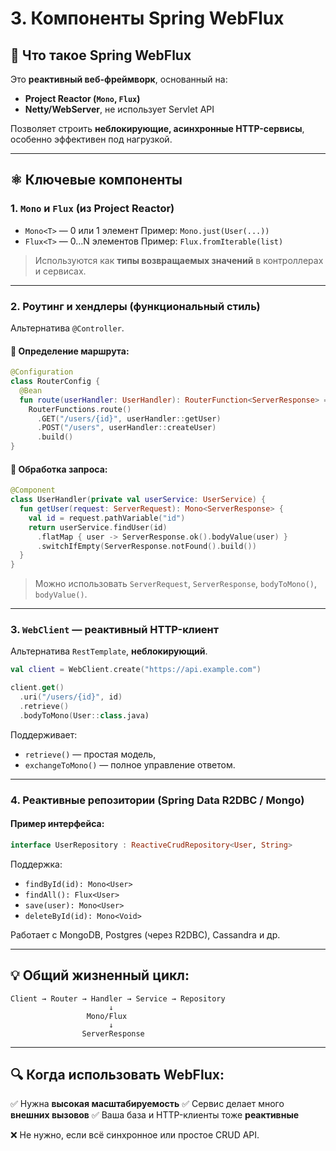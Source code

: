 # 3. Компоненты Spring WebFlux

## 🔧 Что такое Spring WebFlux

Это **реактивный веб-фреймворк**, основанный на:

* **Project Reactor (`Mono`, `Flux`)**
* **Netty/WebServer**, не использует Servlet API

Позволяет строить **неблокирующие, асинхронные HTTP-сервисы**, особенно эффективен под нагрузкой.

---

## ⚛️ Ключевые компоненты

### 1. `Mono` и `Flux` (из Project Reactor)

* `Mono<T>` — 0 или 1 элемент
  Пример: `Mono.just(User(...))`
* `Flux<T>` — 0…N элементов
  Пример: `Flux.fromIterable(list)`

> Используются как **типы возвращаемых значений** в контроллерах и сервисах.

---

### 2. Роутинг и хендлеры (функциональный стиль)

Альтернатива `@Controller`.

#### 🔸 Определение маршрута:

```kotlin
@Configuration
class RouterConfig {
  @Bean
  fun route(userHandler: UserHandler): RouterFunction<ServerResponse> =
    RouterFunctions.route()
      .GET("/users/{id}", userHandler::getUser)
      .POST("/users", userHandler::createUser)
      .build()
}
```

#### 🔹 Обработка запроса:

```kotlin
@Component
class UserHandler(private val userService: UserService) {
  fun getUser(request: ServerRequest): Mono<ServerResponse> {
    val id = request.pathVariable("id")
    return userService.findUser(id)
      .flatMap { user -> ServerResponse.ok().bodyValue(user) }
      .switchIfEmpty(ServerResponse.notFound().build())
  }
}
```

> Можно использовать `ServerRequest`, `ServerResponse`, `bodyToMono()`, `bodyValue()`.

---

### 3. `WebClient` — реактивный HTTP-клиент

Альтернатива `RestTemplate`, **неблокирующий**.

```kotlin
val client = WebClient.create("https://api.example.com")

client.get()
  .uri("/users/{id}", id)
  .retrieve()
  .bodyToMono(User::class.java)
```

Поддерживает:

* `retrieve()` — простая модель,
* `exchangeToMono()` — полное управление ответом.

---

### 4. Реактивные репозитории (Spring Data R2DBC / Mongo)

#### Пример интерфейса:

```kotlin
interface UserRepository : ReactiveCrudRepository<User, String>
```

Поддержка:

* `findById(id): Mono<User>`
* `findAll(): Flux<User>`
* `save(user): Mono<User>`
* `deleteById(id): Mono<Void>`

Работает с MongoDB, Postgres (через R2DBC), Cassandra и др.

---

## 💡 Общий жизненный цикл:

```
Client → Router → Handler → Service → Repository
                      ↓
                 Mono/Flux
                      ↓
                ServerResponse
```

---

## 🔍 Когда использовать WebFlux:

✅ Нужна **высокая масштабируемость**
✅ Сервис делает много **внешних вызовов**
✅ Ваша база и HTTP-клиенты тоже **реактивные**

❌ Не нужно, если всё синхронное или простое CRUD API.
